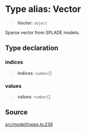 # Type alias: Vector

> **Vector**: `object`

Sparse vector from SPLADE models.

## Type declaration

### indices

> **indices**: `number`[]

### values

> **values**: `number`[]

## Source

[src/model/types.ts:238](https://github.com/dexaai/llm-tools/blob/eeaf162/src/model/types.ts#L238)

